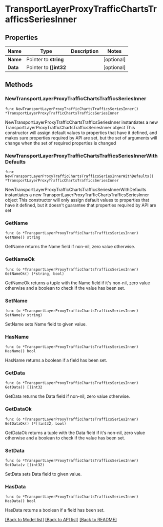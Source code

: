 # TransportLayerProxyTrafficChartsTrafficsSeriesInner

## Properties

Name | Type | Description | Notes
------------ | ------------- | ------------- | -------------
**Name** | Pointer to **string** |  | [optional] 
**Data** | Pointer to **[]int32** |  | [optional] 

## Methods

### NewTransportLayerProxyTrafficChartsTrafficsSeriesInner

`func NewTransportLayerProxyTrafficChartsTrafficsSeriesInner() *TransportLayerProxyTrafficChartsTrafficsSeriesInner`

NewTransportLayerProxyTrafficChartsTrafficsSeriesInner instantiates a new TransportLayerProxyTrafficChartsTrafficsSeriesInner object
This constructor will assign default values to properties that have it defined,
and makes sure properties required by API are set, but the set of arguments
will change when the set of required properties is changed

### NewTransportLayerProxyTrafficChartsTrafficsSeriesInnerWithDefaults

`func NewTransportLayerProxyTrafficChartsTrafficsSeriesInnerWithDefaults() *TransportLayerProxyTrafficChartsTrafficsSeriesInner`

NewTransportLayerProxyTrafficChartsTrafficsSeriesInnerWithDefaults instantiates a new TransportLayerProxyTrafficChartsTrafficsSeriesInner object
This constructor will only assign default values to properties that have it defined,
but it doesn't guarantee that properties required by API are set

### GetName

`func (o *TransportLayerProxyTrafficChartsTrafficsSeriesInner) GetName() string`

GetName returns the Name field if non-nil, zero value otherwise.

### GetNameOk

`func (o *TransportLayerProxyTrafficChartsTrafficsSeriesInner) GetNameOk() (*string, bool)`

GetNameOk returns a tuple with the Name field if it's non-nil, zero value otherwise
and a boolean to check if the value has been set.

### SetName

`func (o *TransportLayerProxyTrafficChartsTrafficsSeriesInner) SetName(v string)`

SetName sets Name field to given value.

### HasName

`func (o *TransportLayerProxyTrafficChartsTrafficsSeriesInner) HasName() bool`

HasName returns a boolean if a field has been set.

### GetData

`func (o *TransportLayerProxyTrafficChartsTrafficsSeriesInner) GetData() []int32`

GetData returns the Data field if non-nil, zero value otherwise.

### GetDataOk

`func (o *TransportLayerProxyTrafficChartsTrafficsSeriesInner) GetDataOk() (*[]int32, bool)`

GetDataOk returns a tuple with the Data field if it's non-nil, zero value otherwise
and a boolean to check if the value has been set.

### SetData

`func (o *TransportLayerProxyTrafficChartsTrafficsSeriesInner) SetData(v []int32)`

SetData sets Data field to given value.

### HasData

`func (o *TransportLayerProxyTrafficChartsTrafficsSeriesInner) HasData() bool`

HasData returns a boolean if a field has been set.


[[Back to Model list]](../README.md#documentation-for-models) [[Back to API list]](../README.md#documentation-for-api-endpoints) [[Back to README]](../README.md)


